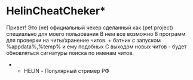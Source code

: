 # HelinCheatCheker*
Привет! Это (не) официальный чекер сделанный как (pet project) специально для моего пользования
В нем все возможно 8 программ для проверки на читы/хранение читов. + батник с запуском %appdata%,%temp% и ему подобных
С выходом новых читов - будет обновляться сигнатуры поиска по именам читов.

* - HELIN - Популярный стример РФ
